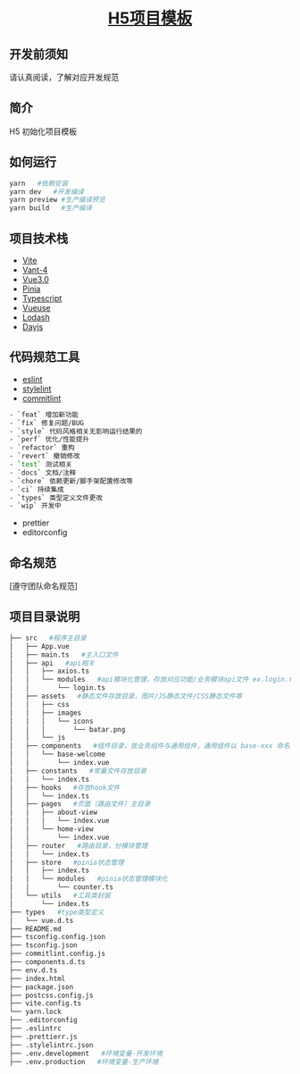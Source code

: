 <div align="center">
  <h1>
    <a href="http://192.168.16.20/fe-project-template/h5-template">H5项目模板</a>
  </h1>
</div>

## 开发前须知

请认真阅读，了解对应开发规范

## 简介

H5 初始化项目模板

## 如何运行

```bash
yarn   #依赖安装
yarn dev   #开发编译
yarn preview #生产编译预览
yarn build   #生产编译
```

## 项目技术栈

- [Vite](https://cn.vitejs.dev/)
- [Vant-4](http://vant-contrib.gitee.io/vant/#/zh-CN/home)
- [Vue3.0](https://cn.vuejs.org/)
- [Pinia](https://pinia.vuejs.org/)
- [Typescript](https://www.tslang.cn/docs/home.html)
- [Vueuse](https://vueuse.org/)
- [Lodash](https://www.lodashjs.com/)
- [Dayjs](https://dayjs.fenxianglu.cn/)

## 代码规范工具

- [eslint](https://eslint.bootcss.com/docs/rules/)
- [stylelint](https://www.npmjs.com/package/stylelint-config-standard)
- [commitlint](https://commitlint.js.org/#/?id=getting-started)

```bash
- `feat` 增加新功能
- `fix` 修复问题/BUG
- `style` 代码风格相关无影响运行结果的
- `perf` 优化/性能提升
- `refactor` 重构
- `revert` 撤销修改
- `test` 测试相关
- `docs` 文档/注释
- `chore` 依赖更新/脚手架配置修改等
- `ci` 持续集成
- `types` 类型定义文件更改
- `wip` 开发中
```

- prettier
- editorconfig

## 命名规范

[遵守团队命名规范]

## 项目目录说明

```bash
├── src   #程序主目录
│   ├── App.vue
│   ├── main.ts   #主入口文件
│   ├── api   #api相关
│   │   ├── axios.ts
│   │   └── modules   #api模块化管理，存放对应功能/业务模块api文件 ex.login.ts, auth.ts
│   │       └── login.ts
│   ├── assets   #静态文件存放目录，图片/JS静态文件/CSS静态文件等
│   │   ├── css
│   │   ├── images
│   │   │   └── icons
│   │   │       └── batar.png
│   │   └── js
│   ├── components   #组件目录，放业务组件与通用组件，通用组件以 base-xxx 命名
│   │   └── base-welcome
│   │       └── index.vue
│   ├── constants   #常量文件存放目录
│   │   └── index.ts
│   ├── hooks   #存放hook文件
│   │   └── index.ts
│   ├── pages   #页面（路由文件）主目录
│   │   ├── about-view
│   │   │   └── index.vue
│   │   └── home-view
│   │       └── index.vue
│   ├── router   #路由目录，分模块管理
│   │   └── index.ts
│   ├── store   #pinia状态管理
│   │   ├── index.ts
│   │   └── modules   #pinia状态管理模块化
│   │       └── counter.ts
│   └── utils   #工具类封装
│       └── index.ts
├── types   #type类型定义
│   └── vue.d.ts
├── README.md
├── tsconfig.config.json
├── tsconfig.json
├── commitlint.config.js
├── components.d.ts
├── env.d.ts
├── index.html
├── package.json
├── postcss.config.js
├── vite.config.ts
└── yarn.lock
├── .editorconfig
├── .eslintrc
├── .prettierr.js
├── .stylelintrc.json
├── .env.development   #环境变量-开发环境
├── .env.production   #环境变量-生产环境
```
